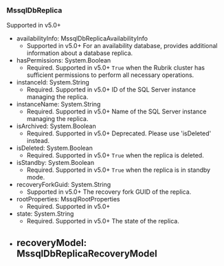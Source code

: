 ### MssqlDbReplica
Supported in v5.0+

- availabilityInfo: MssqlDbReplicaAvailabilityInfo
  - Supported in v5.0+
  For an availability database, provides additional information about a database replica.
- hasPermissions: System.Boolean
  - Required. Supported in v5.0+
  `True` when the Rubrik cluster has sufficient permissions to perform all necessary operations.
- instanceId: System.String
  - Required. Supported in v5.0+
  ID of the SQL Server instance managing the replica.
- instanceName: System.String
  - Required. Supported in v5.0+
  Name of the SQL Server instance managing the replica.
- isArchived: System.Boolean
  - Required. Supported in v5.0+
  Deprecated. Please use 'isDeleted' instead.
- isDeleted: System.Boolean
  - Required. Supported in v5.0+
  `True` when the replica is deleted.
- isStandby: System.Boolean
  - Required. Supported in v5.0+
  `True` when the replica is in standby mode.
- recoveryForkGuid: System.String
  - Supported in v5.0+
  The recovery fork GUID of the replica.
- rootProperties: MssqlRootProperties
  - Required. Supported in v5.0+
- state: System.String
  - Required. Supported in v5.0+
  The state of the replica.
- recoveryModel: MssqlDbReplicaRecoveryModel
  - 
